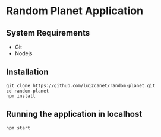 # Random Planet Application

## System Requirements
- Git
- Nodejs


## Installation
```
git clone https://github.com/luizcanet/random-planet.git
cd random-planet
npm install
```

## Running the application in localhost
```
npm start
```
